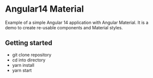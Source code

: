 # Angular14 Material

Example of a simple Angular 14 application with Angular Material.
It is a demo to create re-usable components and Material styles.

## Getting started
* git clone repository
* cd into directory
* yarn install
* yarn start
